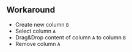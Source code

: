 ## Workaround

- Create new column `B`
- Select column `A`
- Drag&Drop content of column `A` to column `B`
- Remove column `A`
